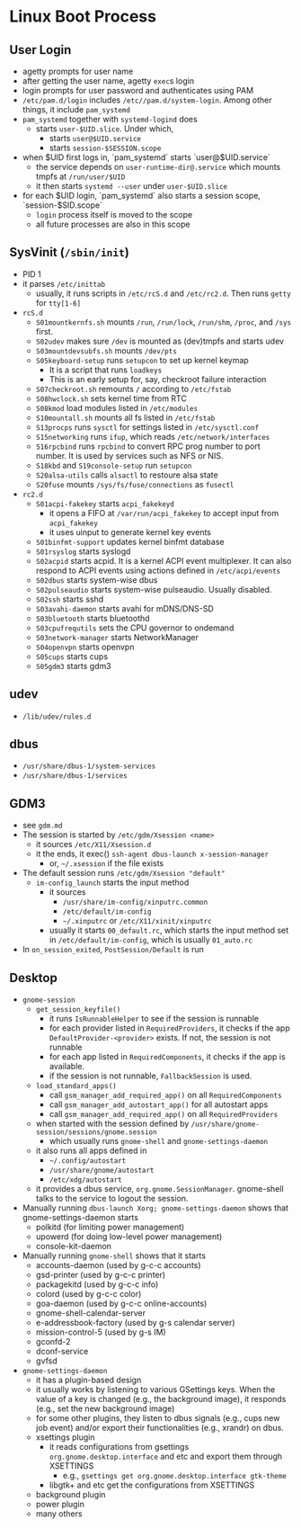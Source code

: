 Linux Boot Process
==================

## User Login

- agetty prompts for user name
- after getting the user name, agetty `exec`s login
- login prompts for user password and authenticates using PAM
- `/etc/pam.d/login` includes `/etc//pam.d/system-login`.  Among other things,
  it include `pam_systemd`
- `pam_systemd` together with `systemd-logind` does
  - starts `user-$UID.slice`.  Under which,
    - starts `user@$UID.service`
    - starts `session-$SESSION.scope`
- when $UID first logs in, `pam_systemd` starts `user@$UID.service`
  - the service depends on `user-runtime-dir@.service` which mounts tmpfs at
    `/run/user/$UID`
  - it then starts `systemd --user` under `user-$UID.slice`
- for each $UID login, `pam_systemd` also starts a session scope,
  `session-$SID.scope`
  - `login` process itself is moved to the scope
  - all future processes are also in this scope

## SysVinit (`/sbin/init`)

- PID 1
- it parses `/etc/inittab`
  - usually, it runs scripts in `/etc/rcS.d` and `/etc/rc2.d`.  Then runs
    `getty` for `tty[1-6]`
- `rcS.d`
  - `S01mountkernfs.sh` mounts `/run`, `/run/lock`, `/run/shm`, `/proc`, and
    `/sys` first.
  - `S02udev` makes sure `/dev` is mounted as (dev)tmpfs and starts udev
  - `S03mountdevsubfs.sh` mounts `/dev/pts`
  - `S05keyboard-setup` runs `setupcon` to set up kernel keymap
    - It is a script that runs `loadkeys`
    - This is an early setup for, say, checkroot failure interaction
  - `S07checkroot.sh` remounts `/` according to `/etc/fstab`
  - `S08hwclock.sh` sets kernel time from RTC
  - `S08kmod` load modules listed in `/etc/modules`
  - `S10mountall.sh` mounts all fs listed in `/etc/fstab`
  - `S13procps` runs `sysctl` for settings listed in `/etc/sysctl.conf`
  - `S15networking` runs `ifup`, which reads `/etc/network/interfaces`
  - `S16rpcbind` runs `rpcbind` to convert RPC prog number to port number.  It
    is used by services such as NFS or NIS.
  - `S18kbd` and `S19console-setup` run `setupcon`
  - `S20alsa-utils` calls `alsactl` to restoure alsa state
  - `S20fuse` mounts `/sys/fs/fuse/connections` as `fusectl`
- `rc2.d`
  - `S01acpi-fakekey` starts `acpi_fakekeyd`
    - it opens a FIFO at `/var/run/acpi_fakekey` to accept input from
      `acpi_fakekey`
    - it uses uinput to generate kernel key events
  - `S01binfmt-support` updates kernel binfmt database
  - `S01rsyslog` starts syslogd
  - `S02acpid` starts acpid.  It is a kernel ACPI event multiplexer.  It can
    also respond to ACPI events using actions defined in `/etc/acpi/events`
  - `S02dbus` starts system-wise dbus
  - `S02pulseaudio` starts system-wise pulseaudio.  Usually disabled.
  - `S02ssh` starts sshd
  - `S03avahi-daemon` starts avahi for mDNS/DNS-SD
  - `S03bluetooth` starts bluetoothd
  - `S03cpufrequtils` sets the CPU governor to ondemand
  - `S03network-manager` starts NetworkManager
  - `S04openvpn` starts openvpn
  - `S05cups` starts cups
  - `S05gdm3` starts gdm3

## udev

- `/lib/udev/rules.d`

## dbus

- `/usr/share/dbus-1/system-services`
- `/usr/share/dbus-1/services`

## GDM3

- see `gdm.md`
- The session is started by `/etc/gdm/Xsession <name>`
  - it sources `/etc/X11/Xsession.d`
  - it the ends, it exec() `ssh-agent dbus-launch x-session-manager`
    - or, `~/.xsession` if the file exists
- The default session runs `/etc/gdm/Xsession "default"`
  - `im-config_launch` starts the input method
    - it sources
      - `/usr/share/im-config/xinputrc.common`
      - `/etc/default/im-config`
      - `~/.xinputrc` or `/etc/X11/xinit/xinputrc`
    - usually it starts `00_default.rc`, which starts the input method set in
      `/etc/default/im-config`, which is usually `01_auto.rc`
- In `on_session_exited`, `PostSession/Default` is run

## Desktop

- `gnome-session`
  - `get_session_keyfile()`
    - it runs `IsRunnableHelper` to see if the session is runnable
    - for each provider listed in `RequiredProviders`, it checks if the
      app `DefaultProvider-<provider>` exists.  If not, the session is not
      runnable
    - for each app listed in `RequiredComponents`, it checks if the app is
      available.
    - if the session is not runnable, `FallbackSession` is used.
  - `load_standard_apps()`
    - call `gsm_manager_add_required_app()` on all `RequiredComponents`
    - call `gsm_manager_add_autostart_app()` for all autostart apps
    - call `gsm_manager_add_required_app()` on all `RequiredProviders`
  - when started with the session defined by `/usr/share/gnome-session/sessions/gnome.session`
    - which usually runs `gnome-shell` and `gnome-settings-daemon`
  - it also runs all apps defined in
    - `~/.config/autostart`
    - `/usr/share/gnome/autostart`
    - `/etc/xdg/autostart`
  - it provides a dbus service, `org.gnome.SessionManager`.  gnome-shell talks
    to the service to logout the session.
- Manually running `dbus-launch Xorg; gnome-settings-daemon` shows that
  gnome-settings-daemon starts
  - polkitd (for limiting power management)
  - upowerd (for doing low-level power management)
  - console-kit-daemon
- Manually running `gnome-shell` shows that it starts
  - accounts-daemon (used by g-c-c accounts)
  - gsd-printer (used by g-c-c printer)
  - packagekitd (used by g-c-c info)
  - colord (used by g-c-c color)
  - goa-daemon (used by g-c-c online-accounts)
  - gnome-shell-calendar-server
  - e-addressbook-factory (used by g-s calendar server)
  - mission-control-5 (used by g-s IM)
  - gconfd-2
  - dconf-service
  - gvfsd
- `gnome-settings-daemon`
  - it has a plugin-based design
  - it usually works by listening to various GSettings keys.  When the value
    of a key is changed (e.g., the background image), it responds (e.g., set
    the new background image)
  - for some other plugins, they listen to dbus signals (e.g., cups new job
    event) and/or export their functionalities (e.g., xrandr) on dbus.
  - xsettings plugin
    - it reads configurations from gsettings `org.gnome.desktop.interface` and
      etc and export them through XSETTINGS
      - e.g., `gsettings get org.gnome.desktop.interface gtk-theme`
    - libgtk+ and etc get the configurations from XSETTINGS
  - background plugin
  - power plugin
  - many others
